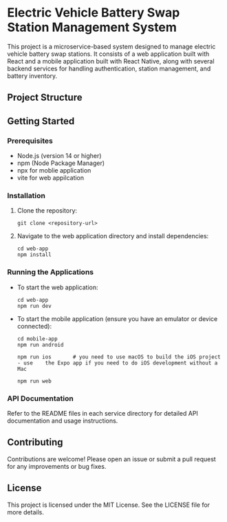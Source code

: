 # Electric Vehicle Battery Swap Station Management System

This project is a microservice-based system designed to manage electric vehicle battery swap stations. It consists of a web application built with React and a mobile application built with React Native, along with several backend services for handling authentication, station management, and battery inventory.

## Project Structure

## Getting Started

### Prerequisites

- Node.js (version 14 or higher)
- npm (Node Package Manager)
- npx for moblie application
- vite for web appilcation

### Installation

1. Clone the repository:
   ```
   git clone <repository-url>
   ```

2. Navigate to the web application directory and install dependencies:
   ```
   cd web-app
   npm install
   ```

### Running the Applications

- To start the web application:
  ```
  cd web-app
  npm run dev
  ```

- To start the mobile application (ensure you have an emulator or device connected):
  ```
  cd mobile-app
  npm run android

  npm run ios       # you need to use macOS to build the iOS project - use    the Expo app if you need to do iOS development without a Mac

  npm run web
  ```

### API Documentation

Refer to the README files in each service directory for detailed API documentation and usage instructions.

## Contributing

Contributions are welcome! Please open an issue or submit a pull request for any improvements or bug fixes.

## License

This project is licensed under the MIT License. See the LICENSE file for more details.